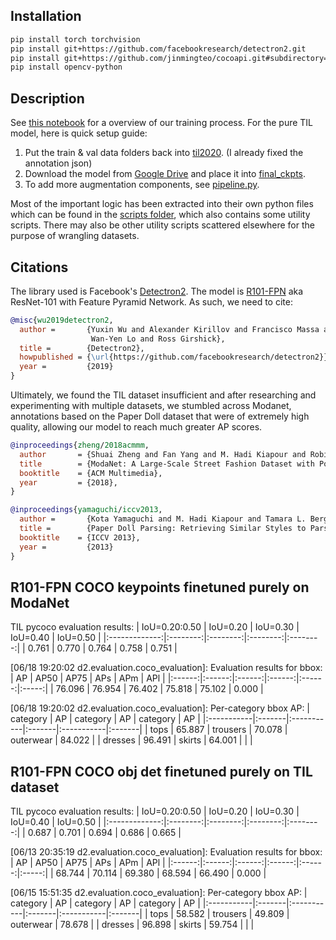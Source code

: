 ## Installation
```bash
pip install torch torchvision
pip install git+https://github.com/facebookresearch/detectron2.git
pip install git+https://github.com/jinmingteo/cocoapi.git#subdirectory=PythonAPI
pip install opencv-python
```

## Description
See [this notebook](notebooks/model_til_pure.ipynb) for a overview of our training process. For the pure TIL model, here is quick setup guide:
1. Put the train & val data folders back into [til2020](data/til2020). (I already fixed the annotation json)
2. Download the model from [Google Drive](https://drive.google.com/file/d/1NAqYvcLSyLfB8IV8DuXoiDmZrW857byV/view?usp=sharing) and place it into [final_ckpts](final_ckpts).
3. To add more augmentation components, see [pipeline.py](notebooks/scripts/pipeline.py).

Most of the important logic has been extracted into their own python files which can be found in the [scripts folder](notebooks/scripts), which also contains some utility scripts. There may also be other utility scripts scattered elsewhere for the purpose of wrangling datasets.

## Citations
The library used is Facebook's [Detectron2](https://github.com/facebookresearch/detectron2). The model is [R101-FPN](https://github.com/facebookresearch/detectron2/blob/master/MODEL_ZOO.md#faster-r-cnn) aka ResNet-101 with Feature Pyramid Network. As such, we need to cite:

```BibTeX
@misc{wu2019detectron2,
  author =       {Yuxin Wu and Alexander Kirillov and Francisco Massa and
                  Wan-Yen Lo and Ross Girshick},
  title =        {Detectron2},
  howpublished = {\url{https://github.com/facebookresearch/detectron2}},
  year =         {2019}
}
```

Ultimately, we found the TIL dataset insufficient and after researching and experimenting with multiple datasets, we stumbled across Modanet, annotations based on the Paper Doll dataset that were of extremely high quality, allowing our model to reach much greater AP scores.

```BibTeX
@inproceedings{zheng/2018acmmm,
  author       = {Shuai Zheng and Fan Yang and M. Hadi Kiapour and Robinson Piramuthu},
  title        = {ModaNet: A Large-Scale Street Fashion Dataset with Polygon Annotations},
  booktitle    = {ACM Multimedia},
  year         = {2018},
}
```

```BibTeX
@inproceedings{yamaguchi/iccv2013,
  author =       {Kota Yamaguchi and M. Hadi Kiapour and Tamara L. Berg},
  title =        {Paper Doll Parsing: Retrieving Similar Styles to Parse Clothing Items},
  booktitle    = {ICCV 2013},
  year =         {2013}
}
```

## R101-FPN COCO keypoints finetuned purely on ModaNet
TIL pycoco evaluation results:
| IoU=0.20:0.50 | IoU=0.20 | IoU=0.30 | IoU=0.40 | IoU=0.50 |
|:-------------:|:--------:|:--------:|:--------:|:--------:|
|     0.761     |  0.770   |   0.764  |   0.758  |   0.751  |

[06/18 19:20:02 d2.evaluation.coco_evaluation]: Evaluation results for bbox: 
|   AP   |  AP50  |  AP75  |  APs   |  APm   |  APl  |
|:------:|:------:|:------:|:------:|:------:|:-----:|
| 76.096 | 76.954 | 76.402 | 75.818 | 75.102 | 0.000 |

[06/18 19:20:02 d2.evaluation.coco_evaluation]: Per-category bbox AP: 
| category   | AP     | category   | AP     | category   | AP     |
|:-----------|:-------|:-----------|:-------|:-----------|:-------|
| tops       | 65.887 | trousers   | 70.078 | outerwear  | 84.022 |
| dresses    | 96.491 | skirts     | 64.001 |            |        |

## R101-FPN COCO obj det finetuned purely on TIL dataset
TIL pycoco evaluation results:
| IoU=0.20:0.50 | IoU=0.20 | IoU=0.30 | IoU=0.40 | IoU=0.50 |
|:-------------:|:--------:|:--------:|:--------:|:--------:|
|     0.687     |  0.701   |   0.694  |   0.686  |   0.665  |

[06/13 20:35:19 d2.evaluation.coco_evaluation]: Evaluation results for bbox: 
|   AP   |  AP50  |  AP75  |  APs   |  APm   |  APl  |
|:------:|:------:|:------:|:------:|:------:|:-----:|
| 68.744 | 70.114 | 69.380 | 68.594 | 66.490 | 0.000 |

[06/15 15:51:35 d2.evaluation.coco_evaluation]: Per-category bbox AP: 
| category   | AP     | category   | AP     | category   | AP     |
|:-----------|:-------|:-----------|:-------|:-----------|:-------|
| tops       | 58.582 | trousers   | 49.809 | outerwear  | 78.678 |
| dresses    | 96.898 | skirts     | 59.754 |            |        |